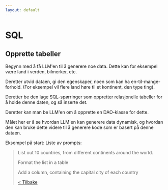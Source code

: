```yaml
---
layout: default
---
```


# SQL

## Opprette tabeller

Begynn med å få LLM'en til å generere noe data.
Dette kan for eksempel være land i verden, bilmerker, etc.

Deretter utvid dataen, gi den egenskaper, noen som kan ha en-til-mange-forhold.
(For eksempel vil flere land høre til et kontinent, den type ting).

Deretter be den lage SQL-spørringer som oppretter relasjonelle tabeller for å holde denne daten, og så inserte det.

Deretter kan man be LLM'en om å opprette en DAO-klasse for dette.

Målet her er å se hvordan LLM'en kan generere data dynamisk, og hvordan den kan bruke dette videre til å generere
kode som er basert på denne dataen.

Eksempel på start:
Liste av prompts:

> List out 10 countries, from different continents around the world.
>
> Format the list in a table
>
> Add a column, containing the capital city of each country
> 
> [< Tilbake](../exercises.md)